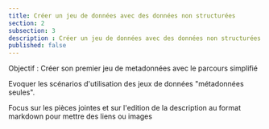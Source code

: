 ```yaml
---
title: Créer un jeu de données avec des données non structurées
section: 2
subsection: 3
description : Créer un jeu de données avec des données non structurées
published: false
---
```


Objectif : Créer son premier jeu de metadonnées avec le parcours simplifié


Evoquer les scénarios d'utilisation des jeux de données "métadonnées seules".

Focus sur les pièces jointes et sur l'edition de la description au format markdown pour mettre des liens ou images
